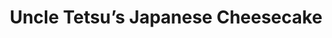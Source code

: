---
title: "Uncle Tetsu’s Japanese Cheesecake"
url: /vancouver/uncle-tetsus-japanese-cheesecake/
shop: Bäckerei
---